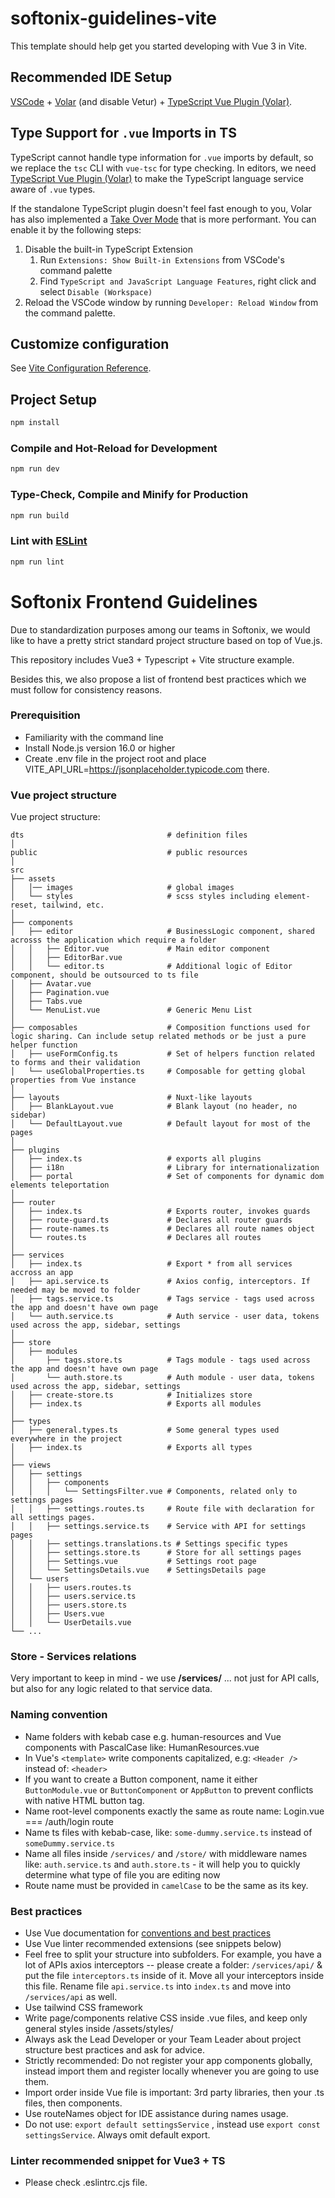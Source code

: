 # softonix-guidelines-vite

This template should help get you started developing with Vue 3 in Vite.

## Recommended IDE Setup

[VSCode](https://code.visualstudio.com/) + [Volar](https://marketplace.visualstudio.com/items?itemName=Vue.volar) (and disable Vetur) + [TypeScript Vue Plugin (Volar)](https://marketplace.visualstudio.com/items?itemName=Vue.vscode-typescript-vue-plugin).

## Type Support for `.vue` Imports in TS

TypeScript cannot handle type information for `.vue` imports by default, so we replace the `tsc` CLI with `vue-tsc` for type checking. In editors, we need [TypeScript Vue Plugin (Volar)](https://marketplace.visualstudio.com/items?itemName=Vue.vscode-typescript-vue-plugin) to make the TypeScript language service aware of `.vue` types.

If the standalone TypeScript plugin doesn't feel fast enough to you, Volar has also implemented a [Take Over Mode](https://github.com/johnsoncodehk/volar/discussions/471#discussioncomment-1361669) that is more performant. You can enable it by the following steps:

1. Disable the built-in TypeScript Extension
    1) Run `Extensions: Show Built-in Extensions` from VSCode's command palette
    2) Find `TypeScript and JavaScript Language Features`, right click and select `Disable (Workspace)`
2. Reload the VSCode window by running `Developer: Reload Window` from the command palette.

## Customize configuration

See [Vite Configuration Reference](https://vitejs.dev/config/).

## Project Setup

```sh
npm install
```

### Compile and Hot-Reload for Development

```sh
npm run dev
```

### Type-Check, Compile and Minify for Production

```sh
npm run build
```

### Lint with [ESLint](https://eslint.org/)

```sh
npm run lint
```


# Softonix Frontend Guidelines
Due to standardization purposes among our teams in Softonix, we would like to have a pretty strict standard project structure based on top of Vue.js.

This repository includes Vue3 + Typescript + Vite structure example. 

Besides this, we also propose a list of frontend best practices which we must follow for consistency reasons.

### Prerequisition
- Familiarity with the command line
- Install Node.js version 16.0 or higher
- Create .env file in the project root and place VITE_API_URL=https://jsonplaceholder.typicode.com there.

### Vue project structure

Vue project structure:

    dts                                # definition files
    │
    public                             # public resources
    │
    src
    ├── assets
    │   │── images                     # global images 
    │   └── styles                     # scss styles including element-reset, tailwind, etc.
    │ 
    ├── components
    │   ├── editor                     # BusinessLogic component, shared acrosss the application which require a folder
    │   │   ├── Editor.vue             # Main editor component         
    │   │   ├── EditorBar.vue    
    │   │   └── editor.ts              # Additional logic of Editor component, should be outsourced to ts file
    │   ├── Avatar.vue
    │   ├── Pagination.vue
    │   ├── Tabs.vue
    │   └── MenuList.vue               # Generic Menu List
    │  
    ├── composables                    # Composition functions used for logic sharing. Can include setup related methods or be just a pure helper function
    │   ├── useFormConfig.ts           # Set of helpers function related to forms and their validation
    │   └── useGlobalProperties.ts     # Composable for getting global properties from Vue instance
    │  
    ├── layouts                        # Nuxt-like layouts
    │   ├── BlankLayout.vue            # Blank layout (no header, no sidebar)
    │   └── DefaultLayout.vue          # Default layout for most of the pages
    │ 
    ├── plugins                    
    │   ├── index.ts                   # exports all plugins
    │   ├── i18n                       # Library for internationalization
    │   ├── portal                     # Set of components for dynamic dom elements teleportation
    │ 
    ├── router         
    │   ├── index.ts                   # Exports router, invokes guards
    │   ├── route-guard.ts             # Declares all router guards
    │   ├── route-names.ts             # Declares all route names object
    │   └── routes.ts                  # Declares all routes
    │ 
    ├── services     
    │   ├── index.ts                   # Export * from all services accross an app
    │   ├── api.service.ts             # Axios config, interceptors. If needed may be moved to folder
    │   ├── tags.service.ts            # Tags service - tags used across the app and doesn't have own page
    │   └── auth.service.ts            # Auth service - user data, tokens used across the app, sidebar, settings
    │ 
    ├── store
    │   ├── modules                        
    │       ├── tags.store.ts          # Tags module - tags used across the app and doesn't have own page
    │       └── auth.store.ts          # Auth module - user data, tokens used across the app, sidebar, settings
    │   ├── create-store.ts            # Initializes store
    │   ├── index.ts                   # Exports all modules
    │ 
    ├── types
    │   ├── general.types.ts           # Some general types used everywhere in the project
    │   ├── index.ts                   # Exports all types
    │ 
    ├── views
    │   ├── settings     
    │   │   ├── components  
    │   │   │   └── SettingsFilter.vue # Components, related only to settings pages        
    │   │   ├── settings.routes.ts     # Route file with declaration for all settings pages.
    │   │   ├── settings.service.ts    # Service with API for settings pages 
    │   │   ├── settings.translations.ts # Settings specific types
    │   │   ├── settings.store.ts      # Store for all settings pages
    │   │   ├── Settings.vue           # Settings root page
    │   │   └── SettingsDetails.vue    # SettingsDetails page
    │   └── users       
    │   │   ├── users.routes.ts     
    │   │   ├── users.service.ts   
    │   │   ├── users.store.ts  
    │   │   ├── Users.vue  
    │   │   └── UserDetails.vue  
    └── ...

### Store - Services relations
Very important to keep in mind - we use **/services/** ... not just for API calls, but also for any logic related to that service data.

### Naming convention

- Name folders with kebab case e.g. human-resources and Vue components with PascalCase like: HumanResources.vue
- In Vue's `<template>` write components capitalized, e.g: `<Header />` instead of: `<header>`
- If you want to create a Button component, name it either `ButtonModule.vue` or `ButtonComponent` or `AppButton` to prevent conflicts with native HTML button tag.
- Name root-level components exactly the same as route name: Login.vue === /auth/login route
- Name ts files with kebab-case, like: `some-dummy.service.ts` instead of `someDummy.service.ts`
- Name all files inside `/services/` and `/store/` with middleware names like: `auth.service.ts` and `auth.store.ts` - it will help you to quickly determine what type of file you are editing now
- Route name must be provided in `camelCase` to be the same as its key.

### Best practices

- Use Vue documentation for [conventions and best practices](https://vuejs.org/guide/reusability/composables.html#conventions-and-best-practices)
- Use Vue linter recommended extensions (see snippets below)
- Feel free to split your structure into subfolders. For example, you have a lot of APIs axios interceptors -- please create a folder: `/services/api/` & put the file `interceptors.ts` inside of it. Move all your interceptors inside this file. Rename file `api.service.ts` into `index.ts` and move into `/services/api` as well.
- Use tailwind CSS framework
- Write page/components relative CSS inside .vue files, and keep only general styles inside /assets/styles/
- Always ask the Lead Developer or your Team Leader about project structure best practices and ask for advice.
- Strictly recommended: Do not register your app components globally, instead import them and register locally whenever you are going to use them.
- Import order inside Vue file is important: 3rd party libraries, then your .ts files, then components.
- Use routeNames object for IDE assistance during names usage.
- Do not use: `export default settingsService` , instead use `export const settingsService`. Always omit default export.

### Linter recommended snippet for Vue3 + TS
- Please check .eslintrc.cjs file.

